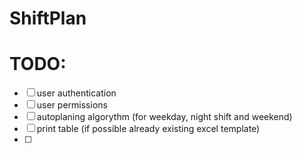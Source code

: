 # ShiftPlan

# TODO: 
- [ ] user authentication
- [ ] user permissions
- [ ] autoplaning algorythm (for weekday, night shift and weekend)
- [ ] print table (if possible already existing excel template)
- [ ] 
